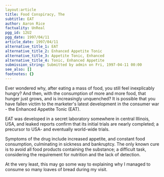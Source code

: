 ```yaml
---
layout:article
title: Food Conspiracy, The
subtitle: EAT
author: Aaron Rice
factuality: UnReal
pgg_id: 12U2
pgg_date: 1997/04/11
article_date: 1997/04/11
alternative_title_1: EAT
alternative_title_2: Enhanced Appetite Tonic
alternative_title_3: Appetite Tonic, Enhanced
alternative_title_4: Tonic, Enhanced Appetite
submission_string: Submitted by admin on Fri, 1997-04-11 00:00
see_also: []
footnotes: {}
---
```

<div>
<p>Ever wondered why, after eating a mass of food, you still feel inexplicably hungry? And then, with the consumption of more and more food, that hunger just grows, and is increasingly unquenched? It is possible that you have fallen victim to the marketer's latest development in the consumer war - the Enhanced Appetite Tonic (EAT).</p>
<p>EAT was developed in a secret laboratory somewhere in central Illinois, USA, and leaked reports confirm that its initial trials are nearly completed; a precursor to USA- and eventually world-wide trials.</p>
<p>Symptoms of the drug include increased appetite, and constant food consumption, culminating in sickness and bankruptcy. The only known cure is to avoid all food products containing the substance; a difficult task, considering the requirement for nutrition and the lack of detection.</p>
<p>At the very least, this may go some way to explaining why I managed to consume so many loaves of bread during my visit. <!--Amazon_CLS_IM_END--></p>
</div>

